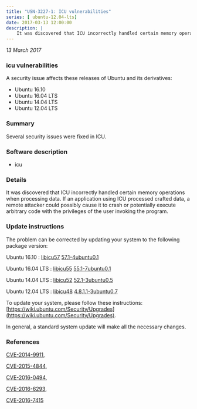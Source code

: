 ```yaml
---
title: "USN-3227-1: ICU vulnerabilities"
series: [ ubuntu-12.04-lts]
date: 2017-03-13 12:00:00
description: |
    It was discovered that ICU incorrectly handled certain memory operations when processing data. If an application using ICU processed crafted data, a remote attacker could possibly cause it to crash or potentially execute arbitrary code with the privileges of the user invoking the program. 
--- 
```

 
 

*13 March 2017*

### icu vulnerabilities

A security issue affects these releases of Ubuntu and its derivatives:

* Ubuntu 16.10
* Ubuntu 16.04 LTS
* Ubuntu 14.04 LTS
* Ubuntu 12.04 LTS

### Summary

Several security issues were fixed in ICU. 

### Software description

* icu 

### Details

It was discovered that ICU incorrectly handled certain memory operations when processing data. If an application using ICU processed crafted data, a remote attacker could possibly cause it to crash or potentially execute arbitrary code with the privileges of the user invoking the program. 

### Update instructions

The problem can be corrected by updating your system to the following package version:

Ubuntu 16.10
 : [libicu57](https://launchpad.net/ubuntu/+source/icu) <span> [57.1-4ubuntu0.1](https://launchpad.net/ubuntu/+source/icu/57.1-4ubuntu0.1) </span> 

Ubuntu 16.04 LTS
 : [libicu55](https://launchpad.net/ubuntu/+source/icu) <span> [55.1-7ubuntu0.1](https://launchpad.net/ubuntu/+source/icu/55.1-7ubuntu0.1) </span> 

Ubuntu 14.04 LTS
 : [libicu52](https://launchpad.net/ubuntu/+source/icu) <span> [52.1-3ubuntu0.5](https://launchpad.net/ubuntu/+source/icu/52.1-3ubuntu0.5) </span> 

Ubuntu 12.04 LTS
 : [libicu48](https://launchpad.net/ubuntu/+source/icu) <span> [4.8.1.1-3ubuntu0.7](https://launchpad.net/ubuntu/+source/icu/4.8.1.1-3ubuntu0.7) </span> 

To update your system, please follow these instructions: [https://wiki.ubuntu.com/Security/Upgrades](https://wiki.ubuntu.com/Security/Upgrades).

In general, a standard system update will make all the necessary changes. 

### References

 
 [CVE-2014-9911](http://people.ubuntu.com/~ubuntu-security/cve/CVE-2014-9911), 

 [CVE-2015-4844](http://people.ubuntu.com/~ubuntu-security/cve/CVE-2015-4844), 

 [CVE-2016-0494](http://people.ubuntu.com/~ubuntu-security/cve/CVE-2016-0494), 

 [CVE-2016-6293](http://people.ubuntu.com/~ubuntu-security/cve/CVE-2016-6293), 

 [CVE-2016-7415](http://people.ubuntu.com/~ubuntu-security/cve/CVE-2016-7415)
 

